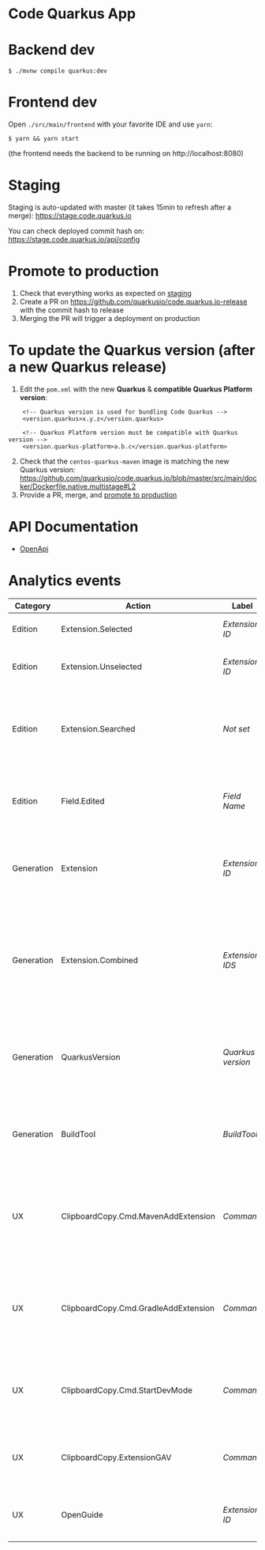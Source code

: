 # Code Quarkus App

# Backend dev

```
$ ./mvnw compile quarkus:dev
```

# Frontend dev

Open `./src/main/frontend` with your favorite IDE and use `yarn`:
```
$ yarn && yarn start
```

(the frontend needs the backend to be running on http://localhost:8080)

# Staging

Staging is auto-updated with master (it takes 15min to refresh after a merge): https://stage.code.quarkus.io

You can check deployed commit hash on: https://stage.code.quarkus.io/api/config

# Promote to production

1. Check that everything works as expected on [staging](#staging)
2. Create a PR on https://github.com/quarkusio/code.quarkus.io-release with the commit hash to release
3. Merging the PR will trigger a deployment on production

# To update the Quarkus version (after a new Quarkus release)

1. Edit the `pom.xml` with the new **Quarkus** & **compatible Quarkus Platform version**: 
```
    <!-- Quarkus version is used for bundling Code Quarkus -->
    <version.quarkus>x.y.z</version.quarkus>

    <!-- Quarkus Platform version must be compatible with Quarkus version -->
    <version.quarkus-platform>a.b.c</version.quarkus-platform>
```
2. Check that the `centos-quarkus-maven` image is matching the new Quarkus version: https://github.com/quarkusio/code.quarkus.io/blob/master/src/main/docker/Dockerfile.native.multistage#L2
3. Provide a PR, merge, and [promote to production](#promote-to-production)


# API Documentation

- [OpenApi](http://editor.swagger.io/?url=https://code.quarkus.io/openapi)

# Analytics events

| Category | Action | Label | Description |
| --- | --- | --- | --- |
| Edition | Extension.Selected | *Extension ID* | The user selects an extension |
| Edition | Extension.Unselected | *Extension ID* | The user unselects an extension |
| Edition | Extension.Searched | *Not set* | The user has used the extension search at least once in one page view |
| Edition | Field.Edited | *Field Name* | The user has edited this field at least once in one page view |
| Generation | Extension | *Extension ID* | The user has generated an application with this extension |
| Generation | Extension.Combined | *Extension IDS* | The user has generated an application with those extensions (sorted & separated by a comma) |
| Generation | QuarkusVersion | *Quarkus version* | The user has generated an application this Quarkus version |
| Generation | BuildTool | *BuildTool* | The user has generated an application this buildtool |
| UX | ClipboardCopy.Cmd.MavenAddExtension | *Command* | The user has copied the command to add an extension with Maven to the clipboard |
| UX | ClipboardCopy.Cmd.GradleAddExtension | *Command* | The user has copied the command to add an extension with Maven to the clipboard |
| UX | ClipboardCopy.Cmd.StartDevMode | *Command* | The user has copied the start dev mode command to the clipbooard |
| UX | ClipboardCopy.ExtensionGAV | *Command* | The user has copied the extension GAV to the clipboard) |
| UX | OpenGuide | *Extension ID* | The user has opened the guide for this extension |
